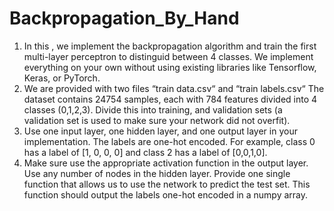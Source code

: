 # Backpropagation_By_Hand

1) In this , we implement the backpropagation algorithm and train the first multi-layer perceptron
to distinguid between 4 classes. We implement everything on your own without using existing libraries
like Tensorflow, Keras, or PyTorch.<br>
2) We are provided with two files “train data.csv“ and “train labels.csv“ The dataset contains 24754 samples, each
with 784 features divided into 4 classes (0,1,2,3). Divide this into training, and validation sets (a
validation set is used to make sure your network did not overfit). <br>
3) Use one input layer, one hidden layer, and one output layer in your implementation. The labels are one-hot
encoded. For example, class 0 has a label of [1, 0, 0, 0] and class 2 has a label of [0,0,1,0].<br>
4) Make sure use the appropriate activation function in the output layer. Use any number of nodes in the hidden layer.
Provide one single function that allows us to use the network to predict the test set. This function
should output the labels one-hot encoded in a numpy array.
